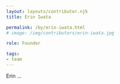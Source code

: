 ```yaml
---
layout: layouts/contributor.njk
title: Erin Iwata

permalink: /by/erin-iwata.html
# image: /img/contributors/erin-iwata.jpg

role: Founder

tags:
- team
---
```

Erin ...